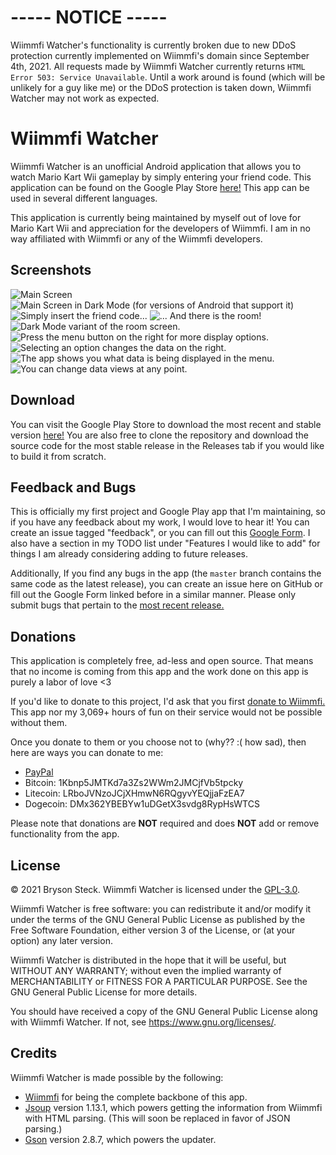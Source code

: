 # ----- **NOTICE** -----

Wiimmfi Watcher's functionality is currently broken due to new DDoS protection currently implemented on Wiimmfi's domain since September 4th, 2021. All requests made by Wiimmfi Watcher currently returns `HTML Error 503: Service Unavailable`. Until a work around is found (which will be unlikely for a guy like me) or the DDoS protection is taken down, Wiimmfi Watcher may not work as expected.

# Wiimmfi Watcher

Wiimmfi Watcher is an unofficial Android application that allows you to watch Mario Kart Wii gameplay by simply entering your friend code. This application can be found on the Google Play Store [here!](https://play.google.com/store/apps/details?id=me.brysonsteck.wiimmfiwatcher) This app can be used in several different languages.

This application is currently being maintained by myself out of love for Mario Kart Wii and appreciation for the developers of Wiimmfi. I am in no way affiliated with Wiimmfi or any of the Wiimmfi developers.

## Screenshots

![Main Screen](screenshots/sc-1.png)
![Main Screen in Dark Mode (for versions of Android that support it)](screenshots/sc-1-dark.png)
![Simply insert the friend code...](screenshots/sc-2.png)
![... And there is the room!](screenshots/sc-3.png)
![Dark Mode variant of the room screen.](screenshots/sc-3-dark.png)
![Press the menu button on the right for more display options.](screenshots/sc-4.png)
![Selecting an option changes the data on the right.](screenshots/sc-5.png)
![The app shows you what data is being displayed in the menu.](screenshots/sc-6.png)
![You can change data views at any point.](screenshots/sc-7.png)

## Download

You can visit the Google Play Store to download the most recent and stable version [here!](https://play.google.com/store/apps/details?id=me.brysonsteck.wiimmfiwatcher) You are also free to clone the repository and download the source code for the most stable release in the Releases tab if you would like to build it from scratch.

## Feedback and Bugs

This is officially my first project and Google Play app that I'm maintaining, so if you have any feedback about my work, I would love to hear it! You can create an issue tagged "feedback", or you can fill out this [Google Form](https://docs.google.com/forms/d/e/1FAIpQLSd6qCONAP2tsbHPgzu_CdZcHVHL5nx7q0XFqrVfExEc84kqUQ/viewform). I also have a section in my TODO list under "Features I would like to add" for things I am already considering adding to future releases.

Additionally, If you find any bugs in the app (the `master` branch contains the same code as the latest release), you can create an issue here on GitHub or fill out the Google Form linked before in a similar manner. Please only submit bugs that pertain to the [most recent release.](https://github.com/brysonsteck/wiimmfi-watcher/releases)

## Donations

This application is completely free, ad-less and open source. That means that no income is coming from this app and the work done on this app is purely a labor of love <3

If you'd like to donate to this project, I'd ask that you first [donate to Wiimmfi.](https://wiimmfi.de/donate) This app nor my 3,069+ hours of fun on their service would not be possible without them.

Once you donate to them or you choose not to (why?? :( how sad), then here are ways you can donate to me:
* [PayPal](https://www.paypal.com/donate/?business=steck.bryson%40gmail.com&item_name=Bryson+Steck&currency_code=USD&Z3JncnB0=)
* Bitcoin: 1Kbnp5JMTKd7a3Zs2WWm2JMCjfVb5tpcky
* Litecoin: LRboJVNzoJCjXHmwN6RQgyvYEQjjaFzEA7
* Dogecoin: DMx362YBEBYw1uDGetX3svdg8RypHsWTCS

Please note that donations are **NOT** required and does **NOT** add or remove functionality from the app.

## License

&copy; 2021 Bryson Steck. Wiimmfi Watcher is licensed under the [GPL-3.0](LICENSE).

Wiimmfi Watcher is free software: you can redistribute it and/or modify
it under the terms of the GNU General Public License as published by
the Free Software Foundation, either version 3 of the License, or
(at your option) any later version.

Wiimmfi Watcher is distributed in the hope that it will be useful,
but WITHOUT ANY WARRANTY; without even the implied warranty of
MERCHANTABILITY or FITNESS FOR A PARTICULAR PURPOSE.  See the
GNU General Public License for more details.

You should have received a copy of the GNU General Public License
along with Wiimmfi Watcher.  If not, see <https://www.gnu.org/licenses/>.

## Credits

Wiimmfi Watcher is made possible by the following:
* [Wiimmfi](https://wiimmfi.de) for being the complete backbone of this app.
* [Jsoup](https://jsoup.org) version 1.13.1, which powers getting the information from Wiimmfi with HTML parsing. (This will soon be replaced in favor of JSON parsing.)
* [Gson](https://github.com/google/gson) version 2.8.7, which powers the updater.

